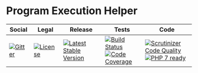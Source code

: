 # Program Execution Helper

<table>
<thead>
<tr>
<th>Social</th>
<th>Legal</th>
<th>Release</th>
<th>Tests</th>
<th>Code</th>
</tr>
</thead>
<tbody>
<tr>
<td>
<a href="https://gitter.im/SetBased/php-abc?utm_source=badge&utm_medium=badge&utm_campaign=pr-badge"><img src="https://badges.gitter.im/SetBased/php-abc.svg" alt="Gitter"/></a>
</td>
<td>
<a href="https://packagist.org/packages/setbased/helper-program-execution"><img src="https://poser.pugx.org/setbased/helper-program-execution/license" alt="License"/></a>
</td>
<td>
<a href="https://packagist.org/packages/setbased/helper-program-execution"><img src="https://poser.pugx.org/setbased/helper-program-execution/v/stable" alt="Latest Stable Version"/></a><br/>
</td>
<td>
<a href="https://travis-ci.org/SetBased/php-helper-program-execution"><img src="https://travis-ci.org/SetBased/php-helper-program-execution.svg?branch=master" alt="Build Status"/></a><br/>
<a href="https://scrutinizer-ci.com/g/SetBased/php-helper-program-execution/?branch=master"><img src="https://scrutinizer-ci.com/g/SetBased/php-helper-program-execution/badges/coverage.png?b=master" alt="Code Coverage"/></a>
</td>
<td>
<a href="https://scrutinizer-ci.com/g/SetBased/php-helper-program-execution/?branch=master"><img src="https://scrutinizer-ci.com/g/SetBased/php-helper-program-execution/badges/quality-score.png?b=master" alt="Scrutinizer Code Quality"/></a><br/>
<a href="https://travis-ci.org/SetBased/php-helper-program-execution"><img src="http://php7ready.timesplinter.ch/SetBased/php-helper-program-execution/badge.svg" alt="PHP 7 ready"/></a>
</td>
</tr>
</tbody>
</table>
